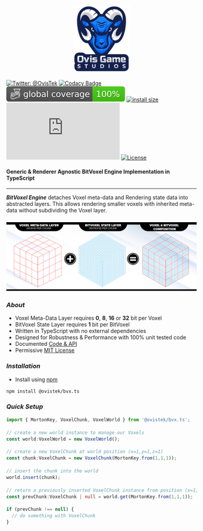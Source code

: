 <h3 align="center">
  <img src="graphics/icon.png?raw=true" alt="OvisTek Logo" width="150">
</h3>

[![Twitter: @OvisTek](https://img.shields.io/badge/contact-OvisTek-blue.svg?style=flat)](https://twitter.com/OvisTek)
[![Codacy Badge](https://app.codacy.com/project/badge/Grade/4b7dbe49f42d465bb3b6f3c669801764)](https://www.codacy.com/gh/OvisTek/bvx.ts/dashboard?utm_source=github.com&utm_medium=referral&utm_content=OvisTek/bvx.ts&utm_campaign=Badge_Grade)
[![Coverage Badge](badges/coverage-global%20coverage.svg)](badges)
[![install size](https://packagephobia.com/badge?p=@ovistek/bvx.ts)](https://packagephobia.com/result?p=@ovistek/bvx.ts)
[![NPM](https://img.shields.io/npm/v/@ovistek/bvx.ts)](https://www.npmjs.com/package/@ovistek/bvx.ts)
[![License](https://img.shields.io/badge/license-MIT-orange.svg?style=flat)](LICENSE)

#### **Generic & Renderer Agnostic BitVoxel Engine Implementation in TypeScript**

* * *

_**BitVoxel Engine**_ detaches Voxel meta-data and Rendering state data into abstracted layers. This allows rendering smaller voxels with inherited meta-data without subdividing the Voxel layer.

<h3 align="center">
  <img src="graphics/info.jpg?raw=true" alt="BitVoxel Layer Composition" width="800">
</h3>

### _**About**_

-   Voxel Meta-Data Layer requires **0**, **8**, **16** or **32** bit per Voxel
-   BitVoxel State Layer requires **1** bit per BitVoxel
-   Written in TypeScript with no external dependencies
-   Designed for Robustness & Performance with 100% unit tested code
-   Documented [Code & API](https://ovistek.github.io/bvx.ts/)
-   Permissive [MIT License](LICENSE)

### _**Installation**_

-   Install using [npm](https://www.npmjs.com/package/@ovistek/bvx.ts)

```console
npm install @ovistek/bvx.ts
```

### _**Quick Setup**_

```TypeScript
import { MortonKey, VoxelChunk, VoxelWorld } from '@ovistek/bvx.ts';

// create a new world instance to manage our Voxels
const world:VoxelWorld = new VoxelWorld();

// create a new VoxelChunk at world position (x=1,y=1,z=1)
const chunk:VoxelChunk = new VoxelChunk(MortonKey.from(1,1,1));

// insert the chunk into the world
world.insert(chunk);

// return a previously inserted VoxelChunk instance from position (x=1,y=1,z=1)
const prevChunk:VoxelChunk | null = world.get(MortonKey.from(1,1,1));

if (prevChunk !== null) {
  // do something with VoxelChunk
}
```
